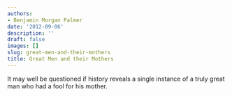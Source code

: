 ```yaml
---
authors:
- Benjamin Morgan Palmer
date: '2012-09-06'
description: ''
draft: false
images: []
slug: great-men-and-their-mothers
title: Great Men and their Mothers
---
```


It may well be  questioned if history reveals a single instance of a truly great man who had a fool for his mother.
